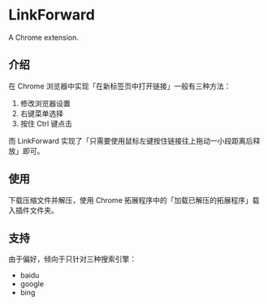 # LinkForward
A Chrome extension.

## 介绍
在 Chrome 浏览器中实现「在新标签页中打开链接」一般有三种方法：
1. 修改浏览器设置
2. 右键菜单选择
3. 按住 Ctrl 键点击

而 LinkForward 实现了「只需要使用鼠标左键按住链接往上拖动一小段距离后释放」即可。

## 使用
下载压缩文件并解压，使用 Chrome 拓展程序中的「加载已解压的拓展程序」载入插件文件夹。

## 支持
由于偏好，倾向于只针对三种搜索引擎：
- baidu
- google
- bing
